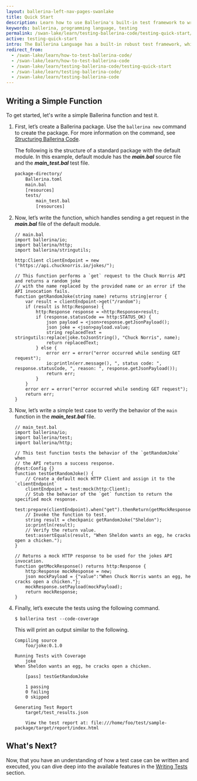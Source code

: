 ```yaml
---
layout: ballerina-left-nav-pages-swanlake
title: Quick Start
description: Learn how to use Ballerina's built-in test framework to write testable code. The test framework provides a set of building blocks to help write and run tests.
keywords: ballerina, programming language, testing
permalink: /swan-lake/learn/testing-ballerina-code/testing-quick-start/
active: testing-quick-start
intro: The Ballerina Language has a built-in robust test framework, which allows you to achieve multiple levels of the test pyramid including unit testing, integration testing, and end to end testing.  It provides features such as assertions, data providers, mocking, and code coverage, which enable the programmers to write comprehensive tests.
redirect_from:
  - /swan-lake/learn/how-to-test-ballerina-code/
  - /swan-lake/learn/how-to-test-ballerina-code
  - /swan-lake/learn/testing-ballerina-code/testing-quick-start
  - /swan-lake/learn/testing-ballerina-code/
  - /swan-lake/learn/testing-ballerina-code
---
```


## Writing a Simple Function

To get started, let's write a simple Ballerina function and test it.

1. First, let’s create a Ballerina package. Use the `ballerina new` command to create the package.
For more information on the command, see [Structuring Ballerina Code](/swan-lake/learn/structuring-ballerina-code/).

    The following is the structure of a standard package with the default module. In this example, default module has the
     ***main.bal*** source file and the ***main_test.bal*** test file.

    ```bash
    package-directory/
        Ballerina.toml
        main.bal
        [resources]
        tests/
            main_test.bal
            [resources]
    ```

2. Now, let’s write the function, which handles sending a get request in the ***main.bal*** file of the default module.
 
    ```ballerina
    // main.bal
    import ballerina/io;
    import ballerina/http;
    import ballerina/stringutils;

    http:Client clientEndpoint = new ("https://api.chucknorris.io/jokes/");

    // This function performs a `get` request to the Chuck Norris API and returns a random joke 
    // with the name replaced by the provided name or an error if the API invocation fails.
    function getRandomJoke(string name) returns string|error {
        var result = clientEndpoint->get("/random");
        if (result is http:Response) {
            http:Response response = <http:Response>result;
            if (response.statusCode == http:STATUS_OK) {
                json payload = <json>response.getJsonPayload();
                json joke = <json>payload.value;
                string replacedText = stringutils:replace(joke.toJsonString(), "Chuck Norris", name);
                return replacedText;
            } else {
                error err = error("error occurred while sending GET request");
                io:println(err.message(), ", status code: ", response.statusCode, ", reason: ", response.getJsonPayload());
                return err;
            }
        }
        error err = error("error occurred while sending GET request");
        return err;
    }
    ```

3. Now, let’s write a simple test case to verify the behavior of the `main` function in the ***main_test.bal*** file.

    ```ballerina
    // main_test.bal
    import ballerina/io;
    import ballerina/test;
    import ballerina/http;
    
    // This test function tests the behavior of the `getRandomJoke` when
    // the API returns a success response.
    @test:Config {}
    function testGetRandomJoke() {
        // Create a default mock HTTP Client and assign it to the `clientEndpoint`
        clientEndpoint = test:mock(http:Client);
        // Stub the behavior of the `get` function to return the specified mock response.
        test:prepare(clientEndpoint).when("get").thenReturn(getMockResponse());
        // Invoke the function to test.
        string result = checkpanic getRandomJoke("Sheldon");
        io:println(result);
        // Verify the return value.   
        test:assertEquals(result, "When Sheldon wants an egg, he cracks open a chicken.");
    }
    
    // Returns a mock HTTP response to be used for the jokes API invocation.
    function getMockResponse() returns http:Response {
        http:Response mockResponse = new;
        json mockPayload = {"value":"When Chuck Norris wants an egg, he cracks open a chicken."};
        mockResponse.setPayload(mockPayload);
        return mockResponse;
    }
    ```

4. Finally, let’s execute the tests using the following command.

    `$ ballerina test --code-coverage`

    This will print an output similar to the following.

    ```
    Compiling source
        foo/joke:0.1.0

    Running Tests with Coverage
        joke
    When Sheldon wants an egg, he cracks open a chicken.

        [pass] testGetRandomJoke

        1 passing
        0 failing
        0 skipped

    Generating Test Report
        target/test_results.json

        View the test report at: file:///home/foo/test/sample-package/target/report/index.html
    ```
 
 
## What's Next?

Now, that you have an understanding of how a test case can be written and executed, you can dive deep into the available
 features in the [Writing Tests](/swan-lake/learn/testing-ballerina-code/writing-tests) section.
